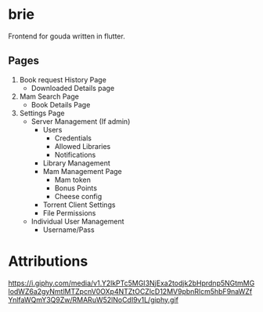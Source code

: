 # brie

Frontend for gouda written in flutter.

## Pages

1. Book request History Page
    * Downloaded Details page
2. Mam Search Page
    * Book Details Page
3. Settings Page
    * Server Management (If admin)
        * Users
            * Credentials
            * Allowed Libraries
            * Notifications
        * Library Management
        * Mam Management Page
            * Mam token
            * Bonus Points
            * Cheese config
        * Torrent Client Settings
        * File Permissions
    * Individual User Management
        * Username/Pass

# Attributions

https://i.giphy.com/media/v1.Y2lkPTc5MGI3NjExa2todjk2bHprdnp5NGtmMGlodWZ6a2gyNmtlMTZpcnV0OXp4NTZtOCZlcD12MV9pbnRlcm5hbF9naWZfYnlfaWQmY3Q9Zw/RMARuW52lNoCdI9v1L/giphy.gif